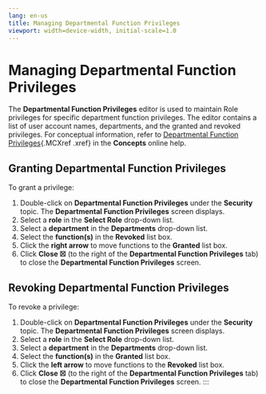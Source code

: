 ```yaml
---
lang: en-us
title: Managing Departmental Function Privileges
viewport: width=device-width, initial-scale=1.0
---
```


#  Managing Departmental Function Privileges

The **Departmental Function Privileges** editor is used to maintain Role
privileges for specific department function privileges. The editor
contains a list of user account names, departments, and the granted and
revoked privileges. For conceptual information, refer to [Departmental Function
Privileges](../../Concepts/Departmental-Function-Privileges.md){.MCXref
.xref} in the **Concepts** online help.

## Granting Departmental Function Privileges

To grant a privilege:

1.  Double-click on **Departmental Function Privileges** under the
    **Security** topic. The **Departmental Function Privileges** screen
    displays.
2.  Select a **role** in the **Select Role** drop-down list.
3.  Select a **department** in the **Departments** drop-down list.
4.  Select the **function(s)** in the **Revoked** list box.
5.  Click the **right arrow** to move functions to the **Granted** list
    box.
6.  Click **Close ☒** (to the right of the **Departmental Function
    Privileges** tab) to close the **Departmental Function Privileges**
    screen.

## Revoking Departmental Function Privileges

To revoke a privilege:

1.  Double-click on **Departmental Function Privileges** under the
    **Security** topic. The **Departmental Function Privileges** screen
    displays.
2.  Select a **role** in the **Select Role** drop-down list.
3.  Select a **department** in the **Departments** drop-down list.
4.  Select the **function(s)** in the **Granted** list box.
5.  Click the **left arrow** to move functions to the **Revoked** list
    box.
6.  Click **Close ☒** (to the right of the **Departmental Function
    Privileges** tab) to close the **Departmental Function Privileges**
    screen.
:::

 

